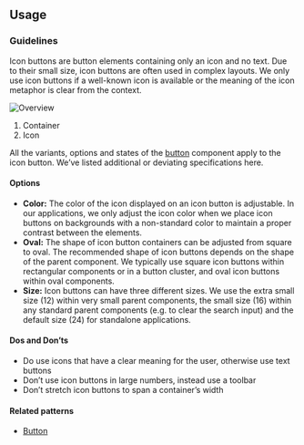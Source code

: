 ## Usage

### Guidelines

Icon buttons are button elements containing only an icon and no text. Due to their small size, icon buttons are often used in complex layouts. We only use icon buttons if a well-known icon is available or the meaning of the icon metaphor is clear from the context.

![Overview](https://www.figma.com/design/wEptRgAezDU1z80Cn3eZ0o/iX-Pattern-Illustrations?type=design&node-id=1477-1714&mode=design&t=97WS5dUS2rk3MCp2-1)

1. Container
2. Icon

All the variants, options and states of the [button](../button) component apply to the icon button. We’ve listed additional or deviating specifications here.

#### Options

- **Color:** The color of the icon displayed on an icon button is adjustable. In our applications, we only adjust the icon color when we place icon buttons on backgrounds with a non-standard color to maintain a proper contrast between the elements.
- **Oval:** The shape of icon button containers can be adjusted from square to oval. The recommended shape of icon buttons depends on the shape of the parent component. We typically use square icon buttons within rectangular components or in a button cluster, and oval icon buttons within oval components.
- **Size:** Icon buttons can have three different sizes. We use the extra small size (12) within very small parent components, the small size (16) within any standard parent components (e.g. to clear the search input) and the default size (24) for standalone applications.

#### Dos and Don’ts

- Do use icons that have a clear meaning for the user, otherwise use text buttons
- Don’t use icon buttons in large numbers, instead use a toolbar
- Don’t stretch icon buttons to span a container’s width

#### Related patterns

- [Button](../button)
<!-- - [Toolbar](...) -->
